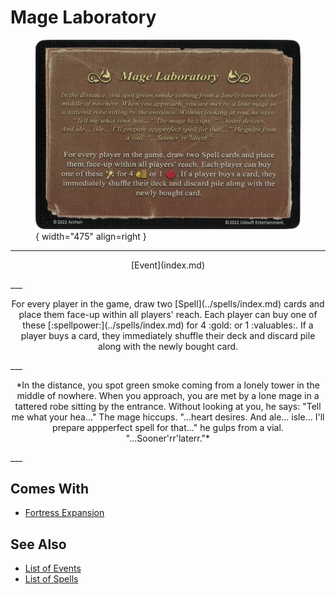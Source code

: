 # Mage Laboratory

<figure markdown="span">

![Mage Laboratory](../assets/events-mage_laboratory.webp){ width="475" align=right }

</figure>

___
<p style="text-align: center;" markdown>[Event](index.md)</p>
___
<p style="text-align: center;" markdown>For every player in the game, draw two [Spell](../spells/index.md) cards and place them face-up within all players' reach. Each player can buy one of these [:spellpower:](../spells/index.md) for 4 :gold: or 1 :valuables:. If a player buys a card, they immediately shuffle their deck and discard pile along with the newly bought card.</p>
___
<p style="text-align: center;" markdown>*In the distance, you spot green smoke coming from a lonely tower in the middle of nowhere. When you approach, you are met by a lone mage in a tattered robe sitting by the entrance. Without looking at you, he says: "Tell me what your hea..." The mage hiccups. "...heart desires. And ale... isle... I'll prepare appperfect spell for that..." he gulps from a vial. "...Sooner'rr'laterr."*</p>
___


## Comes With

- [Fortress Expansion](../content/fortress_expansion.md)


## See Also

- [List of Events](index.md)
- [List of Spells](../spells/index.md)
